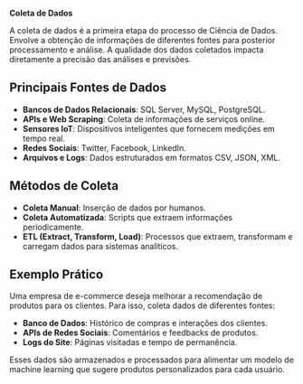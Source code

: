 **Coleta de Dados**

A coleta de dados é a primeira etapa do processo de Ciência de Dados. Envolve a obtenção de informações de diferentes fontes para posterior processamento e análise. A qualidade dos dados coletados impacta diretamente a precisão das análises e previsões.

## **Principais Fontes de Dados**
- **Bancos de Dados Relacionais**: SQL Server, MySQL, PostgreSQL.
- **APIs e Web Scraping**: Coleta de informações de serviços online.
- **Sensores IoT**: Dispositivos inteligentes que fornecem medições em tempo real.
- **Redes Sociais**: Twitter, Facebook, LinkedIn.
- **Arquivos e Logs**: Dados estruturados em formatos CSV, JSON, XML.

## **Métodos de Coleta**
- **Coleta Manual**: Inserção de dados por humanos.
- **Coleta Automatizada**: Scripts que extraem informações periodicamente.
- **ETL (Extract, Transform, Load)**: Processos que extraem, transformam e carregam dados para sistemas analíticos.

## **Exemplo Prático**
Uma empresa de e-commerce deseja melhorar a recomendação de produtos para os clientes. Para isso, coleta dados de diferentes fontes:
- **Banco de Dados**: Histórico de compras e interações dos clientes.
- **APIs de Redes Sociais**: Comentários e feedbacks de produtos.
- **Logs do Site**: Páginas visitadas e tempo de permanência.

Esses dados são armazenados e processados para alimentar um modelo de machine learning que sugere produtos personalizados para cada usuário.

